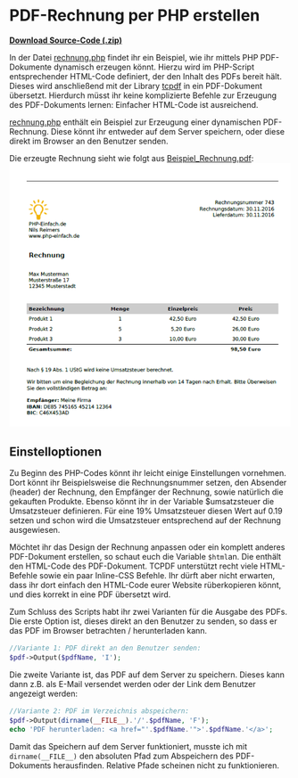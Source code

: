 # PDF-Rechnung per PHP erstellen

[**Download Source-Code (.zip)**](archive/master.zip)

In der Datei [rechnung.php](rechnung.php) findet ihr ein Beispiel, wie ihr mittels PHP PDF-Dokumente dynamisch erzeugen könnt. Hierzu wird im PHP-Script entsprechender HTML-Code definiert, der den Inhalt des PDFs bereit hält. Dieses wird anschließend mit der Library [tcpdf](https://tcpdf.org) in ein PDF-Dokument übersetzt. Hierdurch müsst ihr keine komplizierte Befehle zur Erzeugung des PDF-Dokuments lernen: Einfacher HTML-Code ist ausreichend.

[rechnung.php](rechnung.php) enthält ein Beispiel zur Erzeugung einer dynamischen PDF-Rechnung. Diese könnt ihr entweder auf dem Server speichern, oder diese direkt im Browser an den Benutzer senden. 

Die erzeugte Rechnung sieht wie folgt aus [Beispiel_Rechnung.pdf](Beispiel_Rechnung.pdf):
![Beispiel_Rechnung.pdf](Beispiel_Rechnung.png "Beispiel_Rechnung.pdf")

## Einstelloptionen
Zu Beginn des PHP-Codes könnt ihr leicht einige Einstellungen vornehmen. Dort könnt ihr Beispielsweise die Rechnungsnummer setzen, den Absender (header) der Rechnung, den Empfänger der Rechnung, sowie natürlich die gekauften Produkte. Ebenso könnt ihr in der Variable $umsatzsteuer die Umsatzsteuer definieren. Für eine 19% Umsatzsteuer diesen Wert auf 0.19 setzen und schon wird die Umsatzsteuer entsprechend auf der Rechnung ausgewiesen. 

Möchtet ihr das Design der Rechnung anpassen oder ein komplett anderes PDF-Dokument erstellen, so schaut euch die Variable `$html`an. Die enthält den HTML-Code des PDF-Dokument. TCPDF unterstützt recht viele HTML-Befehle sowie ein paar Inline-CSS Befehle. Ihr dürft aber nicht erwarten, dass ihr dort einfach den HTML-Code eurer Website rüberkopieren könnt, und dies korrekt in eine PDF übersetzt wird.

Zum Schluss des Scripts habt ihr zwei Varianten für die Ausgabe des PDFs. Die erste Option ist, dieses direkt an den Benutzer zu senden, so dass er das PDF im Browser betrachten / herunterladen kann.
```php
//Variante 1: PDF direkt an den Benutzer senden:
$pdf->Output($pdfName, 'I');
```

Die zweite Variante ist, das PDF auf dem Server zu speichern. Dieses kann dann z.B. als E-Mail versendet werden oder der Link dem Benutzer angezeigt werden:
```php
//Variante 2: PDF im Verzeichnis abspeichern:
$pdf->Output(dirname(__FILE__).'/'.$pdfName, 'F');
echo 'PDF herunterladen: <a href="'.$pdfName.'">'.$pdfName.'</a>';
```
Damit das Speichern auf dem Server funktioniert, musste ich mit `dirname(__FILE__)` den absoluten Pfad zum Abspeichern des PDF-Dokuments herausfinden. Relative Pfade scheinen nicht zu funktionieren.

